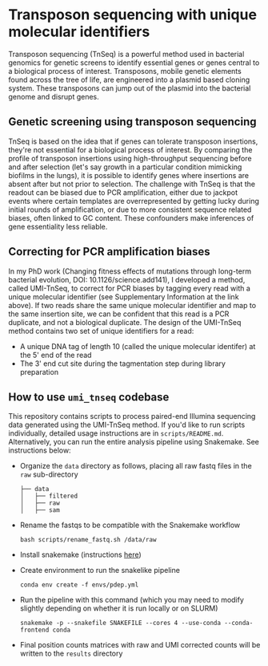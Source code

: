 # Transposon sequencing with unique molecular identifiers

Transposon sequencing (TnSeq) is a powerful method used in bacterial genomics for genetic screens to identify essential genes or genes central to a biological process of interest. Transposons, mobile genetic elements found across the tree of life, are engineered into a plasmid based cloning system. These transposons can jump out of the plasmid into the bacterial genome and disrupt genes. 

## Genetic screening using transposon sequencing
TnSeq is based on the idea that if genes can tolerate transposon insertions, they're not essential for a biological process of interest. By comparing the profile of transposon insertions using high-throughput sequencing before and after selection (let's say growth in a particular condition mimicking biofilms in the lungs), it is possible to identify genes where insertions are absent after but not prior to selection. The challenge with TnSeq is that the readout can be biased due to PCR amplification, either due to jackpot events where certain templates are overrepresented by getting lucky during initial rounds of amplification, or due to more consistent sequence related biases, often linked to GC content. These confounders make inferences of gene essentiality less reliable. 

## Correcting for PCR amplification biases
In my PhD work (Changing fitness effects of mutations through long-term bacterial evolution, DOI: 10.1126/science.add141), I developed a method, called UMI-TnSeq, to correct for PCR biases by tagging every read with a unique molecular identifier (see Supplementary Information at the link above). If two reads share the same unique molecular identifier and map to the same insertion site, we can be confident that this read is a PCR duplicate, and not a biological duplicate. The design of the UMI-TnSeq method contains two set of unique identifiers for a read:
- A unique DNA tag of length 10 (called the unique molecular identifer) at the 5' end of the read
- The 3' end cut site during the tagmentation step during library preparation

## How to use `umi_tnseq` codebase
This repository contains scripts to process paired-end Illumina sequencing data generated using the UMI-TnSeq method. If you'd like to run scripts individually, detailed usage instructions are in `scripts/README.md`. Alternatively, you can run the entire analysis pipeline using Snakemake. See instructions below:

- Organize the `data` directory as follows, placing all raw fastq files in the `raw` sub-directory

    ```
    ├── data
    │   ├── filtered
    │   ├── raw
    │   ├── sam
    ```
- Rename the fastqs to be compatible with the Snakemake workflow
    ```
    bash scripts/rename_fastq.sh /data/raw
    ```
- Install snakemake (instructions [here](https://snakemake.readthedocs.io/en/stable/getting_started/installation.html))
- Create environment to run the snakelike pipeline

    ```conda env create -f envs/pdep.yml```
- Run the pipeline with this command (which you may need to modify slightly depending on whether it is run locally or on SLURM)

    ```snakemake -p --snakefile SNAKEFILE --cores 4 --use-conda --conda-frontend conda```
- Final position counts matrices with raw and UMI corrected counts will be written to the `results` directory 
